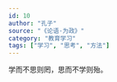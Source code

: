 ```yaml
---
id: 10
author: "孔子"
source: "《论语·为政》"
category: "教育学习"
tags: ["学习", "思考", "方法"]
---
```


学而不思则罔，思而不学则殆。